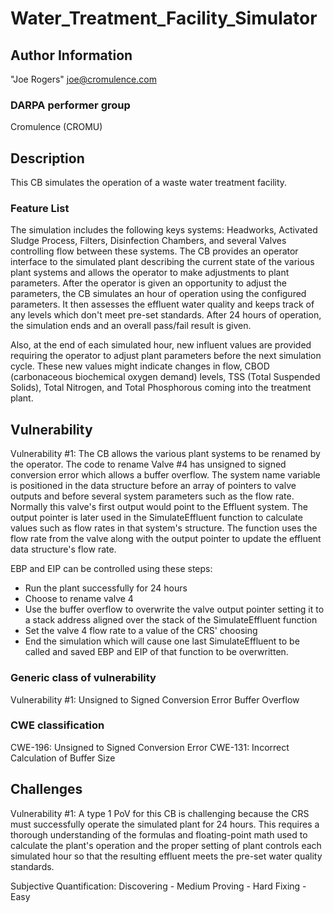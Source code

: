 # Water_Treatment_Facility_Simulator

## Author Information

"Joe Rogers" <joe@cromulence.com>

### DARPA performer group
Cromulence (CROMU)

## Description

This CB simulates the operation of a waste water treatment facility.

### Feature List

The simulation includes the following keys systems: Headworks, Activated Sludge Process, Filters, Disinfection Chambers, and several Valves controlling flow between these systems.  The CB provides an operator interface to the simulated plant describing the current state of the various plant systems and allows the operator to make adjustments to plant parameters.  After the operator is given an opportunity to adjust the parameters, the CB simulates an hour of operation using the configured parameters.  It then assesses the effluent water quality and keeps track of any levels which don't meet pre-set standards.  After 24 hours of operation, the simulation ends and an overall pass/fail result is given.  

Also, at the end of each simulated hour, new influent values are provided requiring the operator to adjust plant parameters before the next simulation cycle.  These new values might indicate changes in flow, CBOD (carbonaceous biochemical oxygen demand) levels, TSS (Total Suspended Solids), Total Nitrogen, and Total Phosphorous coming into the treatment plant.  

## Vulnerability
Vulnerability #1: 
The CB allows the various plant systems to be renamed by the operator.  The code to rename Valve #4 has unsigned to signed conversion error which allows a buffer overflow.  The system name variable is positioned in the data structure before an array of pointers to valve outputs and before several system parameters such as the flow rate.  Normally this valve's first output would point to the Effluent system.  The output pointer is later used in the SimulateEffluent function to calculate values such as flow rates in that system's structure.  The function uses the flow rate from the valve along with the output pointer to update the effluent data structure's flow rate.

EBP and EIP can be controlled using these steps:
- Run the plant successfully for 24 hours
- Choose to rename valve 4
- Use the buffer overflow to overwrite the valve output pointer setting it to a stack address aligned over the stack of the SimulateEffluent function
- Set the valve 4 flow rate to a value of the CRS' choosing
- End the simulation which will cause one last SimulateEffluent to be called and saved EBP and EIP of that function to be overwritten.

### Generic class of vulnerability
Vulnerability #1:
Unsigned to Signed Conversion Error
Buffer Overflow

### CWE classification
CWE-196: Unsigned to Signed Conversion Error
CWE-131: Incorrect Calculation of Buffer Size

## Challenges
Vulnerability #1: 
A type 1 PoV for this CB is challenging because the CRS must successfully operate the simulated plant for 24 hours.  This requires a thorough understanding of the formulas and floating-point math used to calculate the plant's operation and the proper setting of plant controls each simulated hour so that the resulting effluent meets the pre-set water quality standards.

Subjective Quantification:
Discovering - Medium
Proving - Hard
Fixing - Easy
